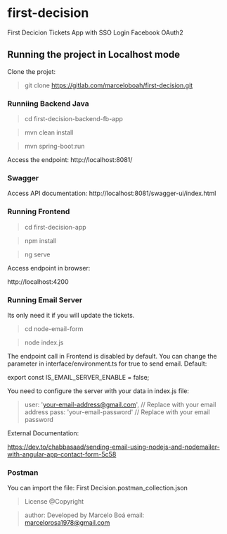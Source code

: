 # first-decision

First Decicion Tickets App with SSO Login Facebook OAuth2

## Running the project in Localhost mode

Clone the projet:
> git clone https://gitlab.com/marceloboah/first-decision.git


### Runniing Backend Java

> cd first-decision-backend-fb-app

> mvn clean install

> mvn spring-boot:run

Access the endpoint:
http://localhost:8081/


### Swagger

Access API documentation:
http://localhost:8081/swagger-ui/index.html


### Running Frontend

> cd first-decision-app

> npm install

> ng serve

Access endpoint in browser:

http://localhost:4200

### Running Email Server

Its only need it if you will update the tickets. 

> cd node-email-form

> node index.js

The endpoint call in Frontend is disabled by default. You can change the parameter in interface/environment.ts for true to send email. Default:

export const IS_EMAIL_SERVER_ENABLE = false;

You need to configure the server with your data in index.js file:

> user: 'your-email-address@gmail.com', // Replace with your email address
> pass: 'your-email-password' // Replace with your email password


External Documentation:

https://dev.to/chabbasaad/sending-email-using-nodejs-and-nodemailer-with-angular-app-contact-form-5c58

### Postman

You can import the file:
First Decision.postman_collection.json

>License
>@Copyright

>author:
Developed by Marcelo Boá
>email:
marcelorosa1978@gmail.com


